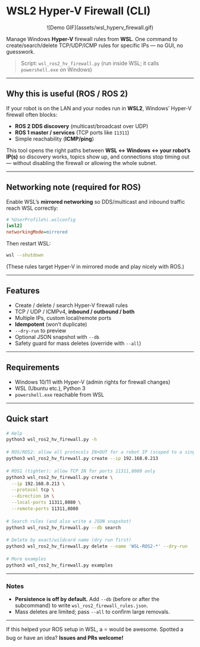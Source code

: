 # WSL2 Hyper-V Firewall (CLI)

<p align="center">![Demo GIF](assets/wsl_hyperv_firewall.gif)<br><sub></sub></p>

Manage Windows **Hyper-V** firewall rules from **WSL**. One command to create/search/delete TCP/UDP/ICMP rules for specific IPs — no GUI, no guesswork.

> Script: `wsl_ros2_hv_firewall.py` (run inside WSL; it calls `powershell.exe` on Windows)

---

## Why this is useful (ROS / ROS 2)

If your robot is on the LAN and your nodes run in **WSL2**, Windows’ Hyper-V firewall often blocks:

* **ROS 2 DDS discovery** (multicast/broadcast over UDP)
* **ROS 1 master / services** (TCP ports like `11311`)
* Simple reachability (**ICMP/ping**)

This tool opens the right paths between **WSL ↔ Windows ↔ your robot’s IP(s)** so discovery works, topics show up, and connections stop timing out — without disabling the firewall or allowing the whole subnet.

---

## Networking note (required for ROS)

Enable WSL’s **mirrored networking** so DDS/multicast and inbound traffic reach WSL correctly:

```ini
# %UserProfile%\.wslconfig
[wsl2]
networkingMode=mirrored
```

Then restart WSL:

```bash
wsl --shutdown
```

(These rules target Hyper-V in mirrored mode and play nicely with ROS.)

---

## Features

* Create / delete / search Hyper-V firewall rules
* TCP / UDP / ICMPv4, **inbound / outbound / both**
* Multiple IPs, custom local/remote ports
* **Idempotent** (won’t duplicate)
* `--dry-run` to preview
* Optional JSON snapshot with `--db`
* Safety guard for mass deletes (override with `--all`)

---

## Requirements

* Windows 10/11 with Hyper-V (admin rights for firewall changes)
* WSL (Ubuntu etc.), Python 3
* `powershell.exe` reachable from WSL

---

## Quick start

```bash
# Help
python3 wsl_ros2_hv_firewall.py -h

# ROS/ROS2: allow all protocols IN+OUT for a robot IP (scoped to a single host)
python3 wsl_ros2_hv_firewall.py create --ip 192.168.0.213

# ROS1 (tighter): allow TCP IN for ports 11311,8080 only
python3 wsl_ros2_hv_firewall.py create \
  --ip 192.168.0.213 \
  --protocol tcp \
  --direction in \
  --local-ports 11311,8080 \
  --remote-ports 11311,8080

# Search rules (and also write a JSON snapshot)
python3 wsl_ros2_hv_firewall.py --db search

# Delete by exact/wildcard name (dry run first)
python3 wsl_ros2_hv_firewall.py delete --name 'WSL-ROS2-*' --dry-run

# More examples
python3 wsl_ros2_hv_firewall.py examples
```

---

### Notes

* **Persistence is off by default.** Add `--db` (before or after the subcommand) to write `wsl_ros2_firewall_rules.json`.
* Mass deletes are limited; pass `--all` to confirm large removals.

---

If this helped your ROS setup in WSL, a ⭐️ would be awesome.
Spotted a bug or have an idea? **Issues and PRs welcome!**

```
```
